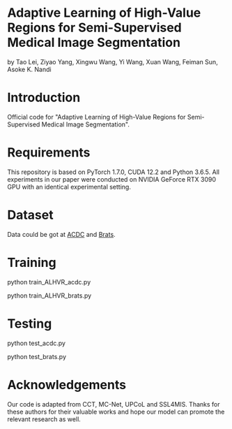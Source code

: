 # Adaptive Learning of High-Value Regions for Semi-Supervised Medical Image Segmentation

by Tao Lei, Ziyao Yang, Xingwu Wang, Yi Wang, Xuan Wang, Feiman Sun, Asoke K. Nandi

# Introduction

Official code for "Adaptive Learning of High-Value Regions for Semi-Supervised Medical Image Segmentation".

# Requirements

This repository is based on PyTorch 1.7.0, CUDA 12.2 and Python 3.6.5. All experiments in our paper were conducted on NVIDIA GeForce RTX 3090 GPU with an identical experimental setting.

# Dataset

Data could be got at [ACDC](https://github.com/HiLab-git/SSL4MIS/tree/master/data/ACDC) and [Brats](https://github.com/HiLab-git/SSL4MIS/tree/master/data/BraTS2019).

# Training

python train_ALHVR_acdc.py

python train_ALHVR_brats.py

# Testing

python test_acdc.py

python test_brats.py

# Acknowledgements
Our code is adapted from CCT, MC-Net, UPCoL and SSL4MIS. Thanks for these authors for their valuable works and hope our model can promote the relevant research as well.
